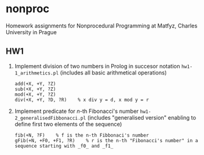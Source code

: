 # nonproc
Homework assignments for Nonprocedural Programming at Matfyz, Charles University in Prague

## HW1
1.	Implement division of two numbers in Prolog in succesor notation
	`hw1-1_arithmetics.pl` (includes all basic arithmetical operations)
	
	    add(+X, +Y, ?Z)
	    sub(+X, +Y, ?Z)
	    mod(+X, +Y, ?Z)
	    div(+X, +Y, ?D, ?R)    % x div y = d, x mod y = r
	
	
	
1.	Implement predicate for _n_-th Fibonacci's number
	`hw1-2_generalisedFibbonacci.pl` (includes "generalised version" enabling to define first two elements of the sequence)
	

	    fib(+N, ?F)    % f is the n-th Fibbonaci's number
	    gFib(+N, +F0, +F1, ?R)    % r is the n-th "Fibonacci's number" in a sequence starting with _f0_ and _f1_
	

	